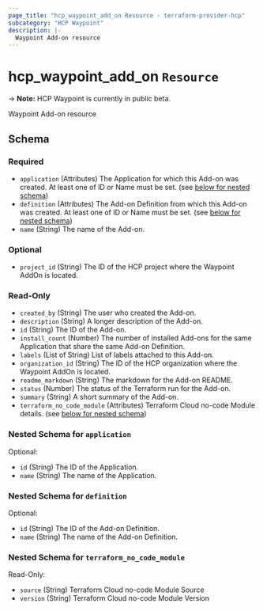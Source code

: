 ```yaml
---
page_title: "hcp_waypoint_add_on Resource - terraform-provider-hcp"
subcategory: "HCP Waypoint"
description: |-
  Waypoint Add-on resource
---
```


# hcp_waypoint_add_on `Resource`

-> **Note:** HCP Waypoint is currently in public beta.

Waypoint Add-on resource

<!-- schema generated by tfplugindocs -->
## Schema

### Required

- `application` (Attributes) The Application for which this Add-on was created. At least one of ID or Name must be set. (see [below for nested schema](#nestedatt--application))
- `definition` (Attributes) The Add-on Definition from which this Add-on was created. At least one of ID or Name must be set. (see [below for nested schema](#nestedatt--definition))
- `name` (String) The name of the Add-on.

### Optional

- `project_id` (String) The ID of the HCP project where the Waypoint AddOn is located.

### Read-Only

- `created_by` (String) The user who created the Add-on.
- `description` (String) A longer description of the Add-on.
- `id` (String) The ID of the Add-on.
- `install_count` (Number) The number of installed Add-ons for the same Application that share the same Add-on Definition.
- `labels` (List of String) List of labels attached to this Add-on.
- `organization_id` (String) The ID of the HCP organization where the Waypoint AddOn is located.
- `readme_markdown` (String) The markdown for the Add-on README.
- `status` (Number) The status of the Terraform run for the Add-on.
- `summary` (String) A short summary of the Add-on.
- `terraform_no_code_module` (Attributes) Terraform Cloud no-code Module details. (see [below for nested schema](#nestedatt--terraform_no_code_module))

<a id="nestedatt--application"></a>
### Nested Schema for `application`

Optional:

- `id` (String) The ID of the Application.
- `name` (String) The name of the Application.


<a id="nestedatt--definition"></a>
### Nested Schema for `definition`

Optional:

- `id` (String) The ID of the Add-on Definition.
- `name` (String) The name of the Add-on Definition.


<a id="nestedatt--terraform_no_code_module"></a>
### Nested Schema for `terraform_no_code_module`

Read-Only:

- `source` (String) Terraform Cloud no-code Module Source
- `version` (String) Terraform Cloud no-code Module Version